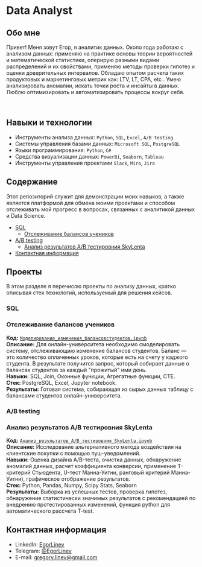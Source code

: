 # Data Analyst

## Обо мне 

Привет! Меня зовут Егор, я аналитик данных. Около года работаю с анализом данных: применяю на практике основы теории вероятностей и математической статистики, оперирую разными видами распределений и их свойствами, применяю методы проверки гипотез и оценки доверительных интервалов. Обладаю опытом расчета таких продуктовых и маркетинговых метрик как: LTV, LT, CPA, etc . Умею анализировать аномалии, искать точки роста и инсайты в данных.
Люблю оптимизировать и автоматизировать процессы вокруг себя. 

<br>

## Навыки и технологии
- Инструменты анализа данных: ``Python``, ``SQL``, ``Excel``, ``A/B testing``
- Системы управления базами данных: ``Microsoft SQL``, ``PostgreSQL``
- Языки программирования: ``Python``, ``C#``
- Средства визуализации данных: ``PowerBi``, ``Seaborn``, ``Tableau``
- Инструменты управления проектами ``Slack``, ``Miro``, ``Jira``
  
## Содержание
 Этот репозиторий служит для демонстрации моих навыков, а также является платформой для обмена моими проектами и способом отслеживать мой прогресс в вопросах, связанных с аналитикой данных и Data Science.
<br>
- [SQL](#sql)
  + [Отслеживание балансов учеников](#отслеживание-балансов-учеников)
- [A/B testing](#a/b-testing)
  + [Анализ результатов A/B тестировния SkyLenta](#анализ-результатов-a/b-тестировния-skylenta)
- [Контактная информация](#контактная-информация)

 
 ## Проекты 
 В этом разделе я перечислю проекты по анализу данных, кратко описывая стек технологий, используемый для решения кейсов.
 <br>
 ### SQL   
 ### Отслеживание балансов учеников
**Код:** [`Моделирование_изменения_балансовстудентов.ipynb`](https://github.com/EgorLinev/StudyProjects/blob/main/%D0%9C%D0%BE%D0%B4%D0%B5%D0%BB%D0%B8%D1%80%D0%BE%D0%B2%D0%B0%D0%BD%D0%B8%D0%B5%20%D0%B8%D0%B7%D0%BC%D0%B5%D0%BD%D0%B5%D0%BD%D0%B8%D1%8F%20%D0%B1%D0%B0%D0%BB%D0%B0%D0%BD%D1%81%D0%BE%D0%B2%20%D1%81%D1%82%D1%83%D0%B4%D0%B5%D0%BD%D1%82%D0%BE%D0%B2.ipynb)    
**Описание:** Для онлайн-университета необходимо смоделировать систему, отслеживающию изменение балансов студентов. Баланс — это количество оплаченных уроков, которые есть на счету у каджого студента. В результате получится запрос, который собирает данные о балансах студентов за каждый "прожитый" ими день.   
**Навыки:** SQL, Join, Оконные функции, Агрегатные функции, CTE.  
**Стек:** PostgreSQL, Excel, Jupyter notebook.  
**Результаты:** Готовая система, собирающая из сырых данных таблицу с балансами студентов онлайн-университета.  
 
### A/B testing

  ### Анализ результатов A/B тестировния SkyLenta
**Код:** [`Анализ_результатов_A/B_тестировния_SkyLenta.ipynb`](https://github.com/EgorLinev/StudyProjects/blob/main/%D0%90%D0%BD%D0%B0%D0%BB%D0%B8%D0%B7%20%D1%80%D0%B5%D0%B7%D1%83%D0%BB%D1%8C%D1%82%D0%B0%D1%82%D0%BE%D0%B2%20AB%20%D1%82%D0%B5%D1%81%D1%82%D0%B8%D1%80%D0%BE%D0%B2%D0%BD%D0%B8%D1%8F%20SkyLenta.ipynb)   
**Описание:**  Исследование альтернативного метода воздействия на клиентские покупки с помощью пуш-уведомлений.   
**Навыки:** Оценка дизайна A/B-теста, очистка данных, обнаружение аномалий данных, расчет коэффициента конверсии, применение Т-критерий Стьюдента, U-тест Манна-Уитни, ранговый критерий Манна-Уитни), графическое отображение результатов.  
**Стек:** Python, Pandas, Numpy, Scipy Stats, Seaborn  
**Результаты:** Выборка из успешных тестов, проверка гипотез, обнаружение статистически значимых результатов с рекомендацией по внедрению протестированных изменений, функция python для автоматического рассчета T-test.   

 
## Контактная информация
- LinkedIn: [EgorLinev](https://www.linkedin.com/in/egor-linev-54b166288/) 
- Telegram: [@EgorLinev](https://t.me/EgorLinev)
- E-mail: gregory.linev@gmail.com
